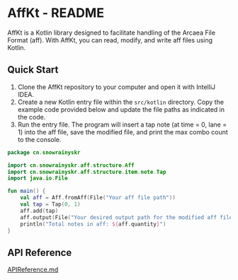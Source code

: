 # AffKt - README

AffKt is a Kotlin library designed to facilitate handling of the Arcaea File Format (aff).  With AffKt, you can read, modify, and write aff files using Kotlin.

## Quick Start

1. Clone the AffKt repository to your computer and open it with IntelliJ IDEA.
2. Create a new Kotlin entry file within the `src/kotlin` directory. Copy the example code provided below and update the file paths as indicated in the code.
3. Run the entry file. The program will insert a tap note (at time = 0, lane = 1) into the aff file, save the modified file, and print the max combo count to the console.
```kotlin
package cn.snowrainyskr

import cn.snowrainyskr.aff.structure.Aff
import cn.snowrainyskr.aff.structure.item.note.Tap
import java.io.File

fun main() {
	val aff = Aff.fromAff(File("Your aff file path"))
	val tap = Tap(0, 1)
	aff.add(tap)
	aff.output(File("Your desired output path for the modified aff file"))
	println("Total notes in aff: ${aff.quantity}")
}
```

## API Reference
[APIReference.md](https://github.com/SnowRainySkr/AffKt/blob/master/APIReference.md)